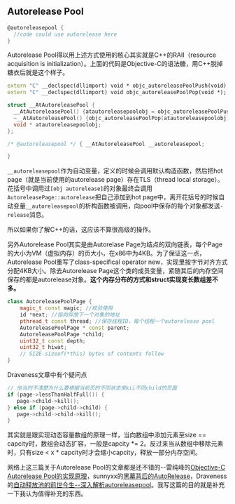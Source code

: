 ## Autorelease Pool

```objective-c
@autoreleasepool {
  //code could use autorelease here
}
```

Autorelease Pool得以用上述方式使用的核心其实就是C++的RAII（resource acquisition is initialization）。上面的代码是Objective-C的语法糖，用C++脱掉糖衣后就是这个样子。

```c++
extern "C" __declspec(dllimport) void * objc_autoreleasePoolPush(void);
extern "C" __declspec(dllimport) void objc_autoreleasePoolPop(void *);

struct __AtAutoreleasePool {
  __AtAutoreleasePool() {atautoreleasepoolobj = objc_autoreleasePoolPush();}
  ~__AtAutoreleasePool() {objc_autoreleasePoolPop(atautoreleasepoolobj);}
  void * atautoreleasepoolobj;
};

/* @autoreleasepool */ { __AtAutoreleasePool __autoreleasepool;

}
```

`__autoreleasepool`作为自动变量，定义的时候会调用默认构造函数，然后把hot page（就是当前使用的autorelease page）存在TLS（thread local storage）。花括号中调用过`[obj autorelease]`的对象最终会调用`AutoreleasePage::autorelease`把自己添加到hot page中，离开花括号的时候自动变量`__autoreleasepool`的析构函数被调用，向pool中保存的每个对象都发送`-release`消息。

所以如果你了解C++的话，这应该不算很高级的操作。

另外Autorelease Pool其实是由Autorelase Page为结点的双向链表，每个Page的大小为VM（虚拟内存）的页大小，在x86中为4KB。为了保证这一点，Autorelease Pool重写了class-specifical operator new，实现里按字节对齐方式分配4KB大小。除去Autorelease Page这个类的成员变量，紧随其后的内存空间保存的都是autorelease对象。**这个内存分布的方式和struct实现变长数组差不多。**

```c++
class AutoreleasePoolPage {
    magic_t const magic; //校验使用
    id *next; //指向存放下一个对象的地址
    pthread_t const thread; //保存线程ID，每个线程一个autorelease pool
    AutoreleasePoolPage * const parent;
    AutoreleasePoolPage *child;
    uint32_t const depth;
    uint32_t hiwat;
    // SIZE-sizeof(*this) bytes of contents follow
}
```

Draveness文章中有个疑问点

```c++
// 他当时不清楚为什么要根据当前页的不同状态来kii不同child的页面
if (page->lessThanHalfFull()) {
   page->child->kill();
} else if (page->child->child) {
   page->child->child->kill();
}
```

其实就是跟实现动态容量数组的原理一样，当向数组中添加元素至size == capcity时，数组会动态扩容，一般是capcity  *= 2。反过来当从数组中移除元素时，只有size < x * capcity时才会缩小capcity，释放一部分内存空间。

网络上这三篇关于Autorelease Pool的文章都是还不错的--雷纯峰的[Objective-C Autorelease Pool的实现原理](https://blog.leichunfeng.com/blog/2015/05/31/objective-c-autorelease-pool-implementation-principle/)，sunnyxx的[黑幕背后的AutoRelease](https://blog.sunnyxx.com/2014/10/15/behind-autorelease/)，Draveness的[自动释放池的前世今生--深入解析autoreleasepool](https://draveness.me/autoreleasepool)。我写这篇的目的就是补充一下我认为值得补充的东西。

